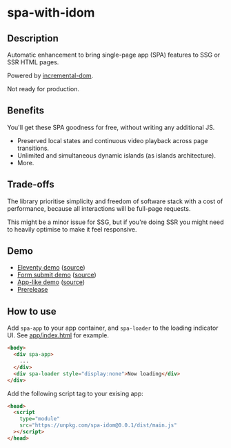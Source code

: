 # spa-with-idom

## Description

Automatic enhancement to bring single-page app (SPA) features to SSG or SSR HTML pages.

Powered by [incremental-dom](https://github.com/google/incremental-dom).

Not ready for production.

## Benefits

You'll get these SPA goodness for free, without writing any additional JS.

- Preserved local states and continuous video playback across page transitions.
- Unlimited and simultaneous dynamic islands (as islands architecture).
- More.

## Trade-offs

The library prioritise simplicity and freedom of software stack with a cost of performance, because all interactions will be full-page requests.

This might be a minor issue for SSG, but if you're doing SSR you might need to heavily optimise to make it feel responsive.

## Demo

- [Eleventy demo](https://11ty-spa.vercel.app/) ([source](https://github.com/tatjsn/11ty-spa-idom))
- [Form submit demo](https://lemon-vaulted-pelican.glitch.me/) ([source](https://glitch.com/~lemon-vaulted-pelican))
- [App-like demo](https://flannel-sedate-woodwind.glitch.me/) ([source](https://glitch.com/~flannel-sedate-woodwind))
- [Prerelease](https://spa-with-idom.vercel.app/)

## How to use

Add `spa-app` to your app container, and `spa-loader` to the loading indicator UI. See [app/index.html](app/index.html) for example.

```html
<body>
  <div spa-app>
    ...
  </div>
  <div spa-loader style="display:none">Now loading</div>
</div>
```

Add the following script tag to your exising app:

```html
<head>
  <script
    type="module"
    src="https://unpkg.com/spa-idom@0.0.1/dist/main.js"
  ></script>
</head>
```
